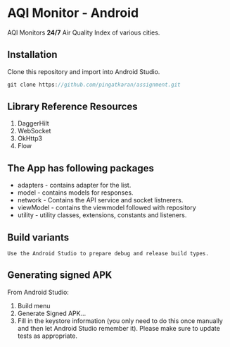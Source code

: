 # AQI Monitor - Android

AQI Monitors **24/7** Air Quality Index of various cities.

## Installation

Clone this repository and import into Android Studio.

```kotlin
git clone https://github.com/pingatkaran/assignment.git
```
## Library Reference Resources

1. DaggerHilt
2. WebSocket 
3. OkHttp3 
4. Flow

## The App has following packages
- adapters - contains adapter for the list.
- model - contains models for responses.
- network - Contains the API service and socket listnerers.
- viewModel - contains the viewmodel followed with repository
- utility  - utility classes, extensions, constants and listeners.



## Build variants

``Use the Android Studio to prepare debug and release build types.``

## Generating signed APK
From Android Studio:

1. Build menu
2. Generate Signed APK...
3. Fill in the keystore information (you only need to do this once manually and then let Android Studio remember it). Please make sure to update tests as appropriate.
